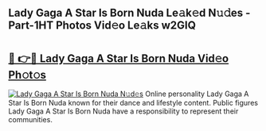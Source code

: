 ## Lady Gaga A Star Is Born Nuda Le𝚊k𝚎d N𝚞𝚍es - Part-1HT Photos Vid𝚎o Le𝚊ks w2GIQ

# <h2><a href="http://fbclgv.evod.top/?m=Lady+Gaga+A+Star+Is+Born+Nuda">🔗 👉🔴 Lady Gaga A Star Is Born Nuda Vid𝚎o Ph𝚘t𝚘s</a></h2>

[![Lady Gaga A Star Is Born Nuda N𝚞d𝚎s](https://i.imgur.com/8V9OHl7.gif)](http://fbclgv.evod.top/?m=Lady+Gaga+A+Star+Is+Born+Nuda)
Online personality Lady Gaga A Star Is Born Nuda known for their dance and lifestyle content. Public figures Lady Gaga A Star Is Born Nuda have a responsibility to represent their communities. 
